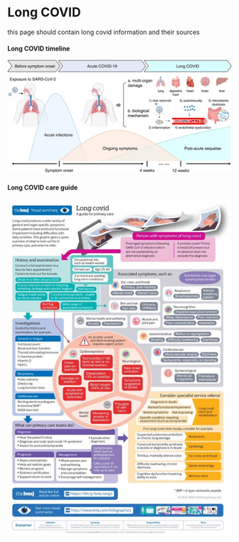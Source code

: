 # Long COVID
this page should contain long covid information and their sources
#### Long COVID timeline
![timeline of symptom onset](../images/long_covid_timeline.jpeg)
#### Long COVID care guide
![care guide](../images/long_covid_care_guide.jpeg)

